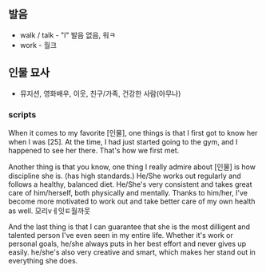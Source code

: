 ## 발음
- walk / talk - "l" 발음 없음, 워ㅋ
- work - 월크

## 인물 묘사
- 뮤지션, 영화배우, 이웃, 친구/가족, 건강한 사람(아무나)

### scripts
When it comes to my favorite [인물], one things is that I first got to know her when I was [25]. At the time, I had just started going to the gym, and I happened to see her there. That's how we first met.

Another thing is that you know, one thing I really admire about [인물] is how discipline she is. (has high standards.) He/She works out regularly and follows a healthy, balanced diet. He/She's very consistent and takes
great care of him/herself, both physically and mentally. Thanks to him/her, I've become more motivated to work out and take better care of my own health as well.
모리vㅔ잇ㅌ월까웃

And the last thing is that I can guarantee that she is the most dilligent and talented person I've even seen in my entire life. Whether it's work or personal goals, he/she always puts in her best effort and never gives up easily. he/she's also very creative and smart, which makes her stand out in everything she does.